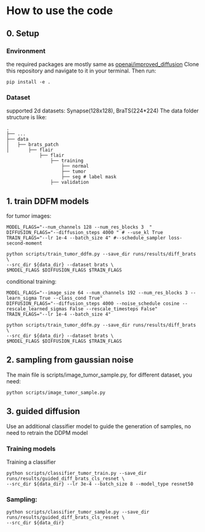 # How to use the code
## 0. Setup
### Environment
the required packages are mostly same as [openai/improved_diffusion](https://github.com/openai/improved-diffusion)
Clone this repository and navigate to it in your terminal. Then run:

```
pip install -e .
```
### Dataset
supported 2d datasets: Synapse(128x128), BraTS(224*224) 
The data folder structure is like:

    .
    ├── ...
    ├── data                    
    │   ├── brats_patch            
    │       ├── flair
                ├── flair
                    ├── training
                        ├── normal
                        ├── tumor 
                        ├── seg # label mask
                    ├── validation

## 1. train DDFM models
for tumor images:
```angular2html
MODEL_FLAGS="--num_channels 128 --num_res_blocks 3  "
DIFFUSION_FLAGS="--diffusion_steps 4000 " # --use_kl True
TRAIN_FLAGS="--lr 1e-4 --batch_size 4" #--schedule_sampler loss-second-moment

python scripts/train_tumor_ddfm.py --save_dir runs/results/diff_brats \
--src_dir ${data_dir} --dataset brats \
$MODEL_FLAGS $DIFFUSION_FLAGS $TRAIN_FLAGS
```

conditional training:
```angular2html
MODEL_FLAGS="--image_size 64 --num_channels 192 --num_res_blocks 3 --learn_sigma True --class_cond True"
DIFFUSION_FLAGS="--diffusion_steps 4000 --noise_schedule cosine --rescale_learned_sigmas False --rescale_timesteps False"
TRAIN_FLAGS="--lr 1e-4 --batch_size 4"

python scripts/train_tumor_ddfm.py --save_dir runs/results/diff_brats \
--src_dir ${data_dir} --dataset brats \
$MODEL_FLAGS $DIFFUSION_FLAGS $TRAIN_FLAGS
```
 
## 2. sampling from gaussian noise
The main file is scripts/image_tumor_sample.py, for different dataset, you need:
```angular2html
python scripts/image_tumor_sample.py
```

## 3. guided diffusion
Use an additional classifier model to guide the generation of samples, no need to retrain the DDPM model
### Training models

Training a classifier
```
python scripts/classifier_tumor_train.py --save_dir runs/results/guided_diff_brats_cls_resnet \
--src_dir ${data_dir} --lr 3e-4 --batch_size 8 --model_type resnet50
```

### Sampling:
```angular2html
python scripts/classifier_tumor_sample.py --save_dir runs/results/guided_diff_brats_cls_resnet \
--src_dir ${data_dir}
```





